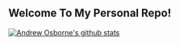 
## Welcome To My Personal Repo!

[![Andrew Osborne's github stats](https://github-readme-stats.vercel.app/api?username=aosborne17)](https://github.com/aosborne17/github-readme-stats)
